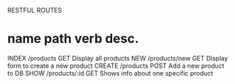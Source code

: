 RESTFUL ROUTES

name        path            verb          desc.
============================================================================
INDEX       /products        GET        Display all products
NEW         /products/new    GET        Display form to create a new product
CREATE      /products        POST       Add a new product to DB
SHOW        /products/:id    GET        Shows info about one specific product